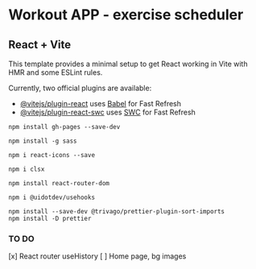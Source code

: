 # Workout APP - exercise scheduler

## React + Vite

This template provides a minimal setup to get React working in Vite with HMR and some ESLint rules.

Currently, two official plugins are available:

- [@vitejs/plugin-react](https://github.com/vitejs/vite-plugin-react/blob/main/packages/plugin-react/README.md) uses [Babel](https://babeljs.io/) for Fast Refresh
- [@vitejs/plugin-react-swc](https://github.com/vitejs/vite-plugin-react-swc) uses [SWC](https://swc.rs/) for Fast Refresh

```
npm install gh-pages --save-dev

npm install -g sass

npm i react-icons --save

npm i clsx

npm install react-router-dom

npm i @uidotdev/usehooks

npm install --save-dev @trivago/prettier-plugin-sort-imports
npm install -D prettier
```

### TO DO

[x] React router useHistory
[ ] Home page, bg images
